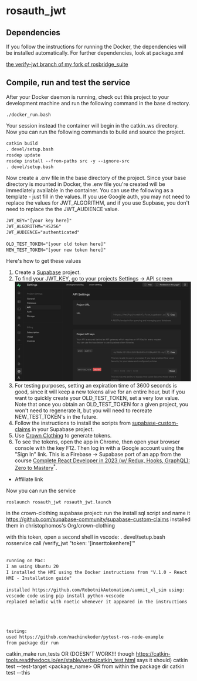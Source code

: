 # rosauth_jwt

## Dependencies

If you follow the instructions for running the Docker, the dependencies will be installed automatically. For further dependencies, look at package.xml

[the verify-jwt branch of my fork of rosbridge_suite](https://github.com/ChrisPaliqaw/rosbridge_suite/tree/verify-jwt)

## Compile, run and test the service
After your Docker daemon is running, check out this project to your development machine and run the following command in the base directory.
```
./docker_run.bash
```

Your session instead the container will begin in the catkin_ws directory. Now you can run the following commands to build and source the project.
```
catkin build
. devel/setup.bash
rosdep update
rosdep install --from-paths src -y --ignore-src
. devel/setup.bash 
```

Now create a .env file in the base directory of the project. Since your base directory is mounted in Docker, the .env file
you're created will be immediately available in the container. You can use the following as a template - just fill in the values.
If you use Google auth, you may not need to replace the values for JWT_ALGORITHM, and if you use Supbase, you don't need to replace the
the JWT_AUDIENCE value.

```
JWT_KEY="[your key here]"
JWT_ALGORITHM="HS256"
JWT_AUDIENCE="authenticated"

OLD_TEST_TOKEN="[your old token here]"
NEW_TEST_TOKEN="[your new token here]"
```

Here's how to get these values

1. Create a [Supabase](https://supabase.com/) project.
2. To find your JWT_KEY, go to your projects Settings -> API screen
![Supabase JWT secret screen](supabase_secrets.png)
3. For testing purposes, setting an expiration time of 3600 seconds is good, since it will keep a new tokens alive for an entire hour, but if you want to quickly create your OLD_TEST_TOKEN, set a very low value. Note that once you obtain an OLD_TEST_TOKEN for a given project, you won't need to regenerate
it, but you will need to recreate NEW_TEST_TOKEN's in the future.
4. Follow the instructions to install the scripts from [supabase-custom-claims](https://github.com/supabase-community/supabase-custom-claims) in your Supabase project.  
5. Use [Crown Clothing](https://github.com/ChrisPaliqaw/crown-clothing) to generate tokens.
6. To see the tokens, open the app in Chrome, then open your browser console with the key F12. Then log in with a Google account using the "Sign In" link. This is a Firebase -> Supabase port of an app from the course [Complete React Developer in 2023 (w/ Redux, Hooks, GraphQL): Zero to Mastery](https://academy.zerotomastery.io/a/aff_wx711nm4/external?affcode=441520_3jijbywc)<sup>*</sup>.
* Affiliate link

Now you can run the service
```
roslaunch rosauth_jwt rosauth_jwt.launch
```


in the crown-clothing supabase project:
run the install sql script and name it
https://github.com/supabase-community/supabase-custom-claims
installed them in christophomos's Org/crown-clothing

with this token, open a second shell in vscode:
. devel/setup.bash 
rosservice call /verify_jwt "token: '[inserttokenhere]'" 

```

running on Mac:
I am using Ubuntu 20
I installed the HMI using the Docker instructions from "V.1.0 - React HMI - Installation guide"

installed https://github.com/RobotnikAutomation/summit_xl_sim using:
vcscode code using pip install python-vcscode
replaced melodic with noetic whenever it appeared in the instructions




testing:
used https://github.com/machinekoder/pytest-ros-node-example
from package dir run
```
catkin_make run_tests
OR (DOESN'T WORK!!! though https://catkin-tools.readthedocs.io/en/stable/verbs/catkin_test.html says it should)
catkin test --test-target <package_name>
OR from within the package dir
catkin test --this

```

